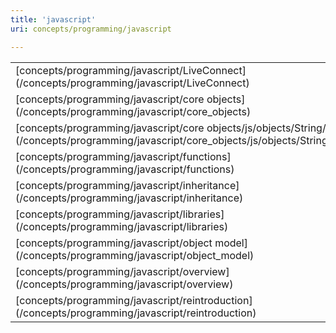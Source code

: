 ```yaml
---
title: 'javascript'
uri: concepts/programming/javascript

---
```

<table class="mw-prefixindex-list-table">
<tr>
<td>
[concepts/programming/javascript/LiveConnect](/concepts/programming/javascript/LiveConnect)

</td>
<td>
[concepts/programming/javascript/OOJ](/concepts/programming/javascript/OOJ)
</td>
<td>
[concepts/programming/javascript/closures](/concepts/programming/javascript/closures)
</td>
</tr>
<tr>
<td>
[concepts/programming/javascript/core objects](/concepts/programming/javascript/core_objects)
</td>
<td>
[concepts/programming/javascript/core objects/js/objects/String/concat](/concepts/programming/javascript/core_objects/js/objects/String/concat)
</td>
<td>
[concepts/programming/javascript/core objects/js/objects/String/substr](/concepts/programming/javascript/core_objects/js/objects/String/substr)
</td>
</tr>
<tr>
<td>
[concepts/programming/javascript/core objects/js/objects/String/toLowerCase](/concepts/programming/javascript/core_objects/js/objects/String/toLowerCase)
</td>
<td>
[concepts/programming/javascript/core objects/js/objects/String/toUpperCase](/concepts/programming/javascript/core_objects/js/objects/String/toUpperCase)
</td>
<td>
[concepts/programming/javascript/expressions](/concepts/programming/javascript/expressions)
</td>
</tr>
<tr>
<td>
[concepts/programming/javascript/functions](/concepts/programming/javascript/functions)
</td>
<td>
[concepts/programming/javascript/future](/concepts/programming/javascript/future)
</td>
<td>
[concepts/programming/javascript/history](/concepts/programming/javascript/history)
</td>
</tr>
<tr>
<td>
[concepts/programming/javascript/inheritance](/concepts/programming/javascript/inheritance)
</td>
<td>
[concepts/programming/javascript/iterators](/concepts/programming/javascript/iterators)
</td>
<td>
[concepts/programming/javascript/json](/concepts/programming/javascript/json)
</td>
</tr>
<tr>
<td>
[concepts/programming/javascript/libraries](/concepts/programming/javascript/libraries)
</td>
<td>
[concepts/programming/javascript/liveconnect](/concepts/programming/javascript/liveconnect)
</td>
<td>
[concepts/programming/javascript/minification](/concepts/programming/javascript/minification)
</td>
</tr>
<tr>
<td>
[concepts/programming/javascript/object model](/concepts/programming/javascript/object_model)
</td>
<td>
[concepts/programming/javascript/objects](/concepts/programming/javascript/objects)
</td>
<td>
[concepts/programming/javascript/objects/js/objects/Object/getOwnPropertyNames](/concepts/programming/javascript/objects/js/objects/Object/getOwnPropertyNames)
</td>
</tr>
<tr>
<td>
[concepts/programming/javascript/overview](/concepts/programming/javascript/overview)
</td>
<td>
[concepts/programming/javascript/prototypes](/concepts/programming/javascript/prototypes)
</td>
<td>
[concepts/programming/javascript/regex](/concepts/programming/javascript/regex)
</td>
</tr>
<tr>
<td>
[concepts/programming/javascript/reintroduction](/concepts/programming/javascript/reintroduction)
</td>
<td>
[concepts/programming/javascript/values](/concepts/programming/javascript/values)
</td>
</tr>
</table>

